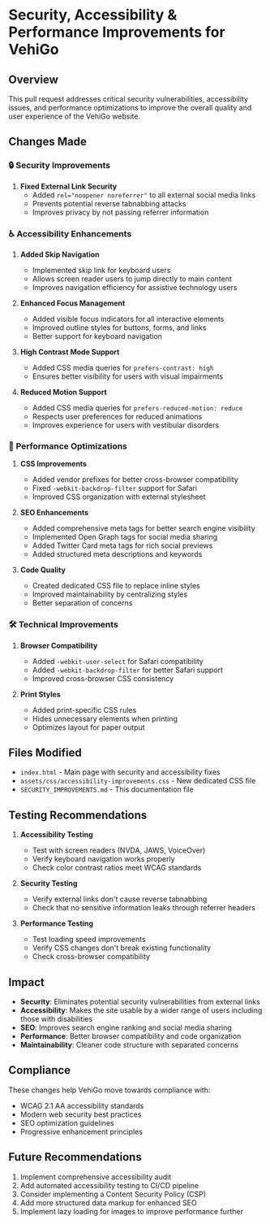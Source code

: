 # Security, Accessibility & Performance Improvements for VehiGo

## Overview

This pull request addresses critical security vulnerabilities, accessibility issues, and performance optimizations to improve the overall quality and user experience of the VehiGo website.

## Changes Made

### 🔒 Security Improvements

1. **Fixed External Link Security**
   - Added `rel="noopener noreferrer"` to all external social media links
   - Prevents potential reverse tabnabbing attacks
   - Improves privacy by not passing referrer information

### ♿ Accessibility Enhancements

1. **Added Skip Navigation**

   - Implemented skip link for keyboard users
   - Allows screen reader users to jump directly to main content
   - Improves navigation efficiency for assistive technology users

2. **Enhanced Focus Management**

   - Added visible focus indicators for all interactive elements
   - Improved outline styles for buttons, forms, and links
   - Better support for keyboard navigation

3. **High Contrast Mode Support**

   - Added CSS media queries for `prefers-contrast: high`
   - Ensures better visibility for users with visual impairments

4. **Reduced Motion Support**
   - Added CSS media queries for `prefers-reduced-motion: reduce`
   - Respects user preferences for reduced animations
   - Improves experience for users with vestibular disorders

### 🚀 Performance Optimizations

1. **CSS Improvements**

   - Added vendor prefixes for better cross-browser compatibility
   - Fixed `-webkit-backdrop-filter` support for Safari
   - Improved CSS organization with external stylesheet

2. **SEO Enhancements**

   - Added comprehensive meta tags for better search engine visibility
   - Implemented Open Graph tags for social media sharing
   - Added Twitter Card meta tags for rich social previews
   - Added structured meta descriptions and keywords

3. **Code Quality**
   - Created dedicated CSS file to replace inline styles
   - Improved maintainability by centralizing styles
   - Better separation of concerns

### 🛠️ Technical Improvements

1. **Browser Compatibility**

   - Added `-webkit-user-select` for Safari compatibility
   - Added `-webkit-backdrop-filter` for better Safari support
   - Improved cross-browser CSS consistency

2. **Print Styles**
   - Added print-specific CSS rules
   - Hides unnecessary elements when printing
   - Optimizes layout for paper output

## Files Modified

- `index.html` - Main page with security and accessibility fixes
- `assets/css/accessibility-improvements.css` - New dedicated CSS file
- `SECURITY_IMPROVEMENTS.md` - This documentation file

## Testing Recommendations

1. **Accessibility Testing**

   - Test with screen readers (NVDA, JAWS, VoiceOver)
   - Verify keyboard navigation works properly
   - Check color contrast ratios meet WCAG standards

2. **Security Testing**

   - Verify external links don't cause reverse tabnabbing
   - Check that no sensitive information leaks through referrer headers

3. **Performance Testing**
   - Test loading speed improvements
   - Verify CSS changes don't break existing functionality
   - Check cross-browser compatibility

## Impact

- **Security**: Eliminates potential security vulnerabilities from external links
- **Accessibility**: Makes the site usable by a wider range of users including those with disabilities
- **SEO**: Improves search engine ranking and social media sharing
- **Performance**: Better browser compatibility and code organization
- **Maintainability**: Cleaner code structure with separated concerns

## Compliance

These changes help VehiGo move towards compliance with:

- WCAG 2.1 AA accessibility standards
- Modern web security best practices
- SEO optimization guidelines
- Progressive enhancement principles

## Future Recommendations

1. Implement comprehensive accessibility audit
2. Add automated accessibility testing to CI/CD pipeline
3. Consider implementing a Content Security Policy (CSP)
4. Add more structured data markup for enhanced SEO
5. Implement lazy loading for images to improve performance further
